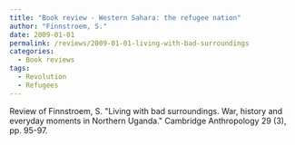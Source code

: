 ```yaml
---
title: "Book review - Western Sahara: the refugee nation"
author: "Finnstroem, S."
date: 2009-01-01
permalink: /reviews/2009-01-01-living-with-bad-surroundings
categories:
  - Book reviews
tags:
  - Revolution
  - Refugees
---
```


Review of Finnstroem, S. "Living with bad surroundings. War, history and everyday moments in Northern Uganda." Cambridge Anthropology 29 (3), pp. 95-97.
